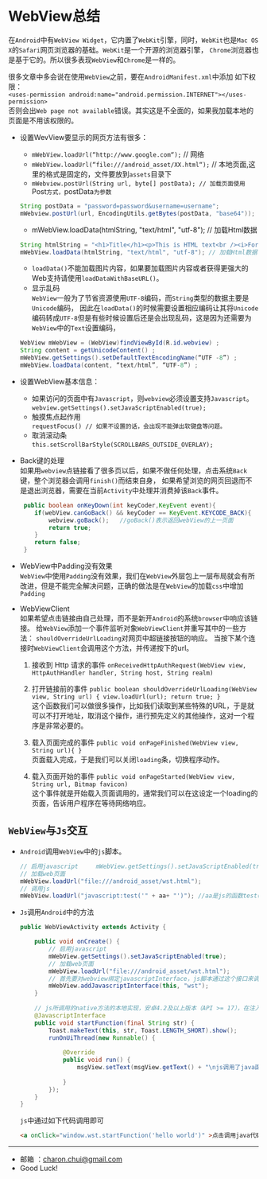 WebView总结
===
     
在`Android`中有`WebView Widget`，它内置了`WebKit`引擎，同时，`WebKit`也是`Mac OS X`的`Safari`网页浏览器的基础。`WebKit`是一个开源的浏览器引擎，
`Chrome`浏览器也是基于它的。所以很多表现`WebView`和`Chrome`是一样的。          

很多文章中多会说在使用`WebView`之前，要在`AndroidManifest.xml`中添加 如下权限：           
`<uses-permission android:name="android.permission.INTERNET"></uses-permission>`        
否则会出`Web page not available`错误。其实这是不全面的，如果我加载本地的页面是不用该权限的。

- 设置WevView要显示的网页方法有很多：
    - `mWebView.loadUrl(“http://www.google.com“);` // 网络
    - `mWebView.loadUrl(“file:///android_asset/XX.html“);` // 本地页面,这里的格式是固定的，文件要放到`assets`目录下
    - `mWebview.postUrl(String url, byte[] postData); // 加载页面使用`Post`方式，`postData`为参数`
    ```java
	String postData = "password=password&username=username";
	mWebview.postUrl(url, EncodingUtils.getBytes(postData, "base64"));
	```
    - mWebView.loadData(htmlString, "text/html", "utf-8"); // 加载Html数据
    ```java
	String htmlString = "<h1>Title</h1><p>This is HTML text<br /><i>Formatted in italics</i><br />Anothor Line</p>";
	mWebView.loadData(htmlString, "text/html", "utf-8"); // 加载Html数据
	```
	- `loadData()`不能加载图片内容，如果要加载图片内容或者获得更强大的Web支持请使用`loadDataWithBaseURL()`。
	- 显示乱码    
    `WebView`一般为了节省资源使用`UTF-8`编码，而`String`类型的数据主要是`Unicode`编码，
	因此在`loadData()`的时候需要设置相应编码让其将`Unicode`编码转成`UTF-8`但是有些时候设置后还是会出现乱码，这是因为还需要为`WebView`中的`Text`设置编码，
	```java
	WebView mWebView = (WebView)findViewById(R.id.webview) ;
	String content = getUnicodeContent() ;
	mWebView.getSettings().setDefaultTextEncodingName(“UTF -8”) ;
	mWebView.loadData(content, “text/html”, “UTF-8”) ;
	```

- 设置WebView基本信息：        

	- 如果访问的页面中有`Javascript`，则`webview`必须设置支持`Javascript`。     
	    `webview.getSettings().setJavaScriptEnabled(true);  `       
	- 触摸焦点起作用      
	    `requestFocus() // 如果不设置的话，会出现不能弹出软键盘等问题。`     
	- 取消滚动条       
	    `this.setScrollBarStyle(SCROLLBARS_OUTSIDE_OVERLAY);`
		
- Back键的处理     
    如果用`webview`点链接看了很多页以后，如果不做任何处理，点击系统`Back`键，整个浏览器会调用`finish()`而结束自身，
	如果希望浏览的网页回退而不是退出浏览器，需要在当前`Activity`中处理并消费掉该`Back`事件。
	```java
	 public boolean onKeyDown(int keyCoder,KeyEvent event){
		if(webView.canGoBack() && keyCoder == KeyEvent.KEYCODE_BACK){
			webview.goBack();   //goBack()表示返回webView的上一页面
			return true;
		}
		return false;
	 }
	```
	
- WebView中Padding没有效果	       
    `WebView`中使用`Padding`没有效果，我们在`WebView`外层包上一层布局就会有所改进，但是不能完全解决问题，正确的做法是在`WebView`的加载`css`中增加`Padding`
	
- WebViewClient        
    如果希望点击链接由自己处理，而不是新开`Android`的系统`browser`中响应该链接。
	给`WebView`添加一个事件监听对象`WebViewClient`并重写其中的一些方法： `shouldOverrideUrlLoading`对网页中超链接按钮的响应。
	当按下某个连接时`WebViewClient`会调用这个方法，并传递按下的url。
	1. 接收到 Http 请求的事件 
	    `onReceivedHttpAuthRequest(WebView view, HttpAuthHandler handler, String host, String realm) `            
		
	2. 打开链接前的事件
	    `public boolean shouldOverrideUrlLoading(WebView view, String url) { view.loadUrl(url); return true; } `           
	    这个函数我们可以做很多操作，比如我们读取到某些特殊的URL，于是就可以不打开地址，取消这个操作，进行预先定义的其他操作，这对一个程序是非常必要的。
		
	3. 载入页面完成的事件
	    `public void onPageFinished(WebView view, String url){ } `              
	    页面载入完成，于是我们可以关闭`loading`条，切换程序动作。
		
	4. 载入页面开始的事件
	    `public void onPageStarted(WebView view, String url, Bitmap favicon)`              
	    这个事件就是开始载入页面调用的，通常我们可以在这设定一个loading的页面，告诉用户程序在等待网络响应。
	    

`WebView`与`Js`交互
---

- `Android`调用`WebView`中的`js`脚本。
	```java
	// 启用javascript		mWebView.getSettings().setJavaScriptEnabled(true);
	// 加载web页面
	mWebView.loadUrl("file:///android_asset/wst.html");
	// 调用js
	mWebView.loadUrl("javascript:test('" + aa+ "')"); //aa是js的函数test()的参数  
	```

- `Js`调用`Android`中的方法        
	```java
	public WebViewActivity extends Activity {
	
	    public void onCreate() {
	        // 启用javascript	
	        mWebView.getSettings().setJavaScriptEnabled(true);
	        // 加载web页面
	        mWebView.loadUrl("file:///android_asset/wst.html");
	        // 首先要对webview绑定javascriptInterface，js脚本通过这个接口来调用java代码。javascriptInterface实际就是一个普通的java类，里面是我们本地实现的java代码， 将JavascriptInterface传递给webview，并指定别名，这样js脚本就可以通过我们给的这个别名来调用我们的方法,在这里，this是实例化的对象，wst是这个对象在js中的别名
	        mWebView.addJavascriptInterface(this, "wst");
	    }
	    
	    // js所调用的native方法的本地实现，安卓4.2及以上版本（API >= 17），在注入类中为可调用的方法添加@JavascriptInterface注解，无注解的方法不能被调用，这种方式可以防范注入漏洞
	    @JavascriptInterface
	    public void startFunction(final String str) {  
	        Toast.makeText(this, str, Toast.LENGTH_SHORT).show();  
	        runOnUiThread(new Runnable() {  
	    
	            @Override  
	            public void run() {  
	                msgView.setText(msgView.getText() + "\njs调用了java函数传递参数：" + str);  
	    
	            }  
	        });  
	    }  
	}
	```
	
	`js`中通过如下代码调用即可           
	```html
	<a onClick="window.wst.startFunction('hello world')" >点击调用java代码并传递参数</a>  
	```




---

- 邮箱 ：charon.chui@gmail.com  
- Good Luck! 
